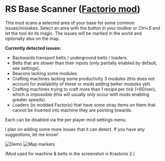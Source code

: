 # RS Base Scanner ([Factorio mod](https://mods.factorio.com/mod/rs-base-scanner))

This mod scans a selected area of your base for some common issues/mistakes. Select an area with the *button in your toolbar* or *Ctrl+S* and let the tool do its magic. The issues will be marked in the world and optionally also on the map.

**Currently detected issues:**

- Backwards transport belts / underground belts / loaders.
- Belts that are slower than their inputs (only partially enabled by default, see settings).
- Beacons lacking some modules.
- Crafting machines lacking some productivity 3 modules (this does not account for availability of these or mods adding better modules yet).
- Crafting machines trying to craft more than 1 recipe per tick (>60/sec), which is impossible (this will usually only occur with mods enabling greater speeds).
- Loaders (in modded Factorio) that have some stray items on them that cannot be inserted into machine they are pointing towards.

Each can be disabled via the per player mod settings menu.

I plan on adding some more issues that it can detect. If you have any suggestions, let me know!

![Demo](https://assets-mod.factorio.com/assets/6554d7591a30166ba58421483a20d45cb6faccc9.png)
![Map markers](https://assets-mod.factorio.com/assets/a52eb0b17450aff8666697fc0cc8b0e9d4b03b0a.png)

(Mod used for machine & belts in the screenshot is Krastorio 2.)
